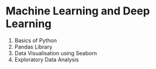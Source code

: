 # Machine Learning and Deep Learning
  1) Basics of Python
  2) Pandas Library
  3) Data Visualisation using Seaborn
  4) Exploratory Data Analysis
